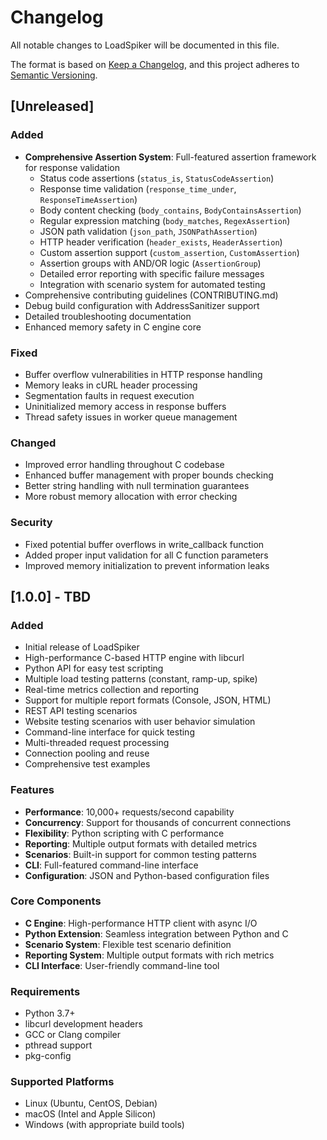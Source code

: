 # Changelog

All notable changes to LoadSpiker will be documented in this file.

The format is based on [Keep a Changelog](https://keepachangelog.com/en/1.0.0/),
and this project adheres to [Semantic Versioning](https://semver.org/spec/v2.0.0.html).

## [Unreleased]

### Added
- **Comprehensive Assertion System**: Full-featured assertion framework for response validation
  - Status code assertions (`status_is`, `StatusCodeAssertion`)
  - Response time validation (`response_time_under`, `ResponseTimeAssertion`)
  - Body content checking (`body_contains`, `BodyContainsAssertion`)
  - Regular expression matching (`body_matches`, `RegexAssertion`)
  - JSON path validation (`json_path`, `JSONPathAssertion`)
  - HTTP header verification (`header_exists`, `HeaderAssertion`)
  - Custom assertion support (`custom_assertion`, `CustomAssertion`)
  - Assertion groups with AND/OR logic (`AssertionGroup`)
  - Detailed error reporting with specific failure messages
  - Integration with scenario system for automated testing
- Comprehensive contributing guidelines (CONTRIBUTING.md)
- Debug build configuration with AddressSanitizer support
- Detailed troubleshooting documentation
- Enhanced memory safety in C engine core

### Fixed
- Buffer overflow vulnerabilities in HTTP response handling
- Memory leaks in cURL header processing
- Segmentation faults in request execution
- Uninitialized memory access in response buffers
- Thread safety issues in worker queue management

### Changed
- Improved error handling throughout C codebase
- Enhanced buffer management with proper bounds checking
- Better string handling with null termination guarantees
- More robust memory allocation with error checking

### Security
- Fixed potential buffer overflows in write_callback function
- Added proper input validation for all C function parameters
- Improved memory initialization to prevent information leaks

## [1.0.0] - TBD

### Added
- Initial release of LoadSpiker
- High-performance C-based HTTP engine with libcurl
- Python API for easy test scripting
- Multiple load testing patterns (constant, ramp-up, spike)
- Real-time metrics collection and reporting
- Support for multiple report formats (Console, JSON, HTML)
- REST API testing scenarios
- Website testing scenarios with user behavior simulation
- Command-line interface for quick testing
- Multi-threaded request processing
- Connection pooling and reuse
- Comprehensive test examples

### Features
- **Performance**: 10,000+ requests/second capability
- **Concurrency**: Support for thousands of concurrent connections
- **Flexibility**: Python scripting with C performance
- **Reporting**: Multiple output formats with detailed metrics
- **Scenarios**: Built-in support for common testing patterns
- **CLI**: Full-featured command-line interface
- **Configuration**: JSON and Python-based configuration files

### Core Components
- **C Engine**: High-performance HTTP client with async I/O
- **Python Extension**: Seamless integration between Python and C
- **Scenario System**: Flexible test scenario definition
- **Reporting System**: Multiple output formats with rich metrics
- **CLI Interface**: User-friendly command-line tool

### Requirements
- Python 3.7+
- libcurl development headers
- GCC or Clang compiler
- pthread support
- pkg-config

### Supported Platforms
- Linux (Ubuntu, CentOS, Debian)
- macOS (Intel and Apple Silicon)
- Windows (with appropriate build tools)
